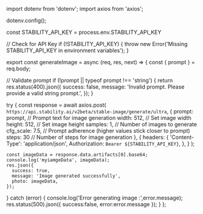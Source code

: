 import dotenv from 'dotenv';
import axios from 'axios';

dotenv.config();

const STABILITY_API_KEY = process.env.STABILITY_API_KEY

// Check for API Key
if (!STABILITY_API_KEY) {
  throw new Error('Missing STABILITY_API_KEY in environment variables');
}



export const generateImage = async (req, res, next) => {
  const { prompt } = req.body;

  // Validate prompt
  if (!prompt || typeof prompt !== 'string') {
    return res.status(400).json({
      success: false,
      message: 'Invalid prompt. Please provide a valid string prompt.',
    });
  }

  try {
    const response = await axios.post(
      `https://api.stability.ai/v2beta/stable-image/generate/ultra`,
      {
        prompt: prompt,        // Prompt text for image generation
        width: 512,            // Set image width
        height: 512,           // Set image height
        samples: 1,            // Number of images to generate
        cfg_scale: 7.5,        // Prompt adherence (higher values stick closer to prompt)
        steps: 30              // Number of steps for image generation
      },
      {
        headers: {
          'Content-Type': 'application/json',
          Authorization: `Bearer ${STABILITY_API_KEY}`,
        },
      }
    );

    const imageData = response.data.artifacts[0].base64;
    console.log('myiamgeData', imageData);
    res.json({
      success: true,
      message: 'Image generated successfully',
      photo: imageData,
    });

  } catch (error) {
      console.log('Error generating image :',error.message);
      res.status(500).json({
        success:false,
        error:error.message
      });
  }
};
